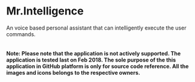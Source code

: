# Mr.Intelligence
An voice based personal assistant that can intelligently execute the user commands.
<br>
<br>
<br>
<b>Note:<b> Please note that the application is not actively supported. The application is tested last on Feb 2018. The sole purpose of the this application in GitHub platform is only  for source code reference. All the images and icons belongs to the respective owners.
